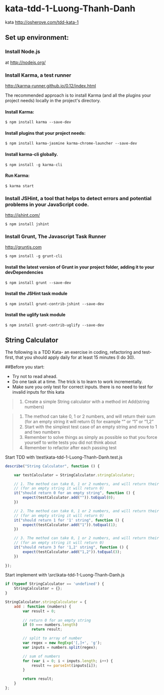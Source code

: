 # kata-tdd-1-Luong-Thanh-Danh
kata http://osherove.com/tdd-kata-1

## Set up environment:

### Install Node.js 

at http://nodejs.org/


### Install Karma, a test runner 

http://karma-runner.github.io/0.12/index.html

The recommended approach is to install Karma (and all the plugins your project needs) locally in the project's directory.

#### Install Karma:

```
$ npm install karma --save-dev
```

#### Install plugins that your project needs:

```
$ npm install karma-jasmine karma-chrome-launcher --save-dev
```

#### Install karma-cli globally.

```
$ npm install -g karma-cli
```

#### Run Karma:

```
$ karma start
```

### Install JSHint, a tool that helps to detect errors and potential problems in your JavaScript code. 

http://jshint.com/

```
$ npm install jshint
```

### Install Grunt, The Javascript Task Runner 

http://gruntjs.com

```
$ npm install -g grunt-cli
```

#### Install the latest version of Grunt in your project folder, adding it to your devDependencies

```
$ npm install grunt --save-dev
```

#### Install the JSHint task module

```
$ npm install grunt-contrib-jshint --save-dev
```

#### Install the uglify task module

```
$ npm install grunt-contrib-uglify --save-dev
```

## String Calculator

The following is a TDD Kata- an exercise in coding, refactoring and test-first, that you should apply daily for at least 15 minutes (I do 30).

##Before you start: 

- Try not to read ahead.
- Do one task at a time. The trick is to learn to work incrementally.
- Make sure you only test for correct inputs. there is no need to test for invalid inputs for this kata


> 1. Create a simple String calculator with a method int Add(string numbers)

>    1. The method can take 0, 1 or 2 numbers, and will return their sum (for an empty string it will return 0) for example “” or “1” or “1,2”
>    2. Start with the simplest test case of an empty string and move to 1 and two numbers
>    3. Remember to solve things as simply as possible so that you force yourself to write tests you did not think about
>    4. Remember to refactor after each passing test

Start TDD with \test\kata-tdd-1-Luong-Thanh-Danh.test.js

```JavaScript
describe("String Calculator", function () {

	var testCalculator = StringCalculator.stringCalculator;

	// 1. The method can take 0, 1 or 2 numbers, and will return their sum
	// (for an empty string it will return 0)
	it("should return 0 for an empty string", function () {
		expect(testCalculator.add("")).toEqual(0);
	})

	// 2. The method can take 0, 1 or 2 numbers, and will return their sum
	// (for an empty string it will return 0)
	it("should return 1 for '1' string", function () {
		expect(testCalculator.add("1")).toEqual(1);
	})

	// 3. The method can take 0, 1 or 2 numbers, and will return their sum
	// (for an empty string it will return 0)
	it("should return 3 for '1,2' string", function () {
		expect(testCalculator.add("1,2")).toEqual(3);
	})
	
});
```

Start implement with \src\kata-tdd-1-Luong-Thanh-Danh.js

```JavaScript
if (typeof StringCalculator == 'undefined') {
	StringCalculator = {};
}

StringCalculator.stringCalculator = {
	add : function (numbers) {
		var result = 0;
		
		// return 0 for an empty string
		if (0 === numbers.length)
			return result;

		// split to array of number
		var regex = new RegExp('[,]+', 'g');
		var inputs = numbers.split(regex);

		// sum of numbers
		for (var i = 0; i < inputs.length; i++) {
			result += parseInt(inputs[i]);
		}

		return result;
	}
};

```
